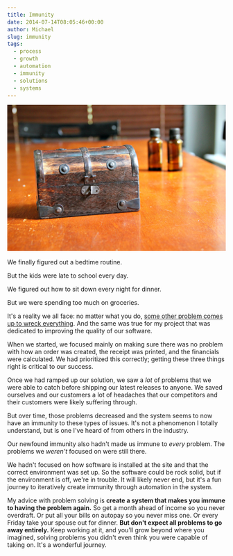 ```yaml
---
title: Immunity
date: 2014-07-14T08:05:46+00:00
author: Michael
slug: immunity
tags:
  - process
  - growth
  - automation
  - immunity
  - solutions
  - systems
---
```

<div class="full-width">
  <img src="/images/feature-immunity.jpg" alt="Immunity" />
</div>

We finally figured out a bedtime routine.

But the kids were late to school every day.

We figured out how to sit down every night for dinner.

But we were spending too much on groceries.

It's a reality we all face: no matter what you do, [some other problem comes up to wreck everything](/failure-the-catalyst/). And the same was true for my project that was dedicated to improving the quality of our software.

When we started, we focused mainly on making sure there was no problem with how an order was created, the receipt was printed, and the financials were calculated. We had prioritized this correctly; getting these three things right is critical to our success.

Once we had ramped up our solution, we saw a _lot_ of problems that we were able to catch before shipping our latest releases to anyone. We saved ourselves and our customers a lot of headaches that our competitors and their customers were likely suffering through.

But over time, those problems decreased and the system seems to now have an immunity to these types of issues. It's not a phenomenon I totally understand, but is one I've heard of from others in the industry.

Our newfound immunity also hadn't made us immune to _every_ problem. The problems we _weren't_ focused on were still there.

We hadn't focused on how software is installed at the site and that the correct environment was set up. So the software could be rock solid, but if the environment is off, we're in trouble. It will likely never end, but it's a fun journey to iteratively create immunity through automation in the system.

My advice with problem solving is **create a system that makes you immune to having the problem again.** So get a month ahead of income so you never overdraft. Or put all your bills on autopay so you never miss one. Or every Friday take your spouse out for dinner. **But don't expect all problems to go away entirely.** Keep working at it, and you'll grow beyond where you imagined, solving problems you didn't even think you were capable of taking on. It's a wonderful journey.